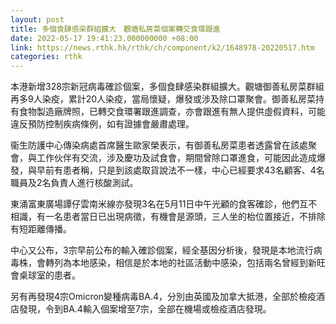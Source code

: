 ```yaml
---
layout: post
title: 多個食肆感染群組擴大　觀塘私房菜個案轉交食環跟進
date: 2022-05-17 19:41:23.000000000 +08:00
link: https://news.rthk.hk/rthk/ch/component/k2/1648978-20220517.htm
categories: rthk
---
```


本港新增328宗新冠病毒確診個案，多個食肆感染群組擴大。觀塘御善私房菜群組再多9人染疫，累計20人染疫，當局懷疑，爆發或涉及除口罩聚會。御善私房菜持有食物製造廠牌照，已轉交食環署跟進調查，亦會跟進有無人提供虛假資料，可能違反預防控制疾病條例，如有證據會嚴肅處理。

衞生防護中心傳染病處首席醫生歐家榮表示，有御善私房菜患者透露曾在該處聚會，與工作伙伴有交流，涉及慶功及試食會，期間曾除口罩進食，可能因此造成爆發，與早前有患者稱，只是到該處取貨說法不一樣，中心已經要求43名顧客、4名職員及2名負責人進行核酸測試。

東涌富東廣場譚仔雲南米線亦發現3名在5月11日中午光顧的食客確診，他們互不相識，有一名患者當日已出現病徵，有機會是源頭，三人坐的枱位置接近，不排除有短距離傳播。

中心又公布，3宗早前公布的輸入確診個案，經全基因分析後，發現是本地流行病毒株，會轉列為本地感染，相信是於本地的社區活動中感染，包括兩名曾經到新旺會桌球室的患者。

另有再發現4宗Omicron變種病毒BA.4，分別由英國及加拿大抵港，全部於檢疫酒店發現，令到BA.4輸入個案增至7宗，全部在機場或檢疫酒店發現。
